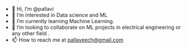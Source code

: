 - 👋 Hi, I’m @pallavi
- 👀 I’m interested in Data science and ML
- 🌱 I’m currently learning Machine Learning.
- 💞️ I’m looking to collaborate on ML projects in electrical engineering or any other field 
.
- 📫 How to reach me at pallaveech@gmail.com 

<!---
pallaveech/pallaveech is a ✨ special ✨ repository because its `README.md` (this file) appears on your GitHub profile.
You can click the Preview link to take a look at your changes.
--->
